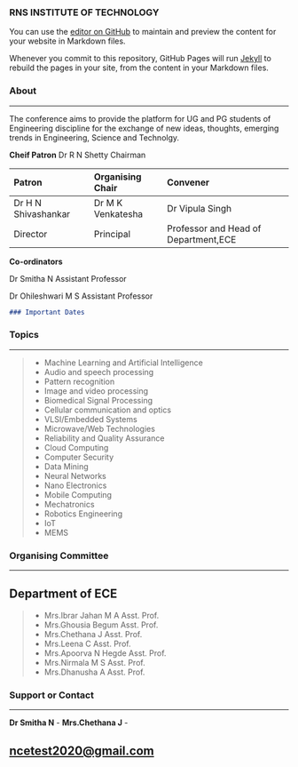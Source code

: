 ### RNS INSTITUTE OF TECHNOLOGY

You can use the [editor on GitHub](https://github.com/AishwaryaKaranth/jekyll-demo/edit/master/README.md) to maintain and preview the content for your website in Markdown files.

Whenever you commit to this repository, GitHub Pages will run [Jekyll](https://jekyllrb.com/) to rebuild the pages in your site, from the content in your Markdown files.

### About
* * *
The conference aims to provide the platform for UG and PG students of Engineering discipline for the exchange of new ideas, thoughts, emerging trends in Engineering, Science and Technolgy.



**Cheif Patron**
 Dr R N Shetty
 Chairman

|      **Patron**        |    **Organising Chair**  | **Convener**                       |
|:-----------------------|:-------------------------|:-----------------------------------|
| Dr H N Shivashankar    |     Dr M K Venkatesha    |Dr Vipula Singh                     |
|      Director          |      Principal           |Professor and Head of Department,ECE|


**Co-ordinators**

 Dr Smitha N
 Assistant Professor

 Dr Ohileshwari M S
 Assistant Professor


```markdown
### Important Dates

```


### Topics 
* * *
>- Machine Learning and Artificial Intelligence
>- Audio and speech processing
>- Pattern recognition
>- Image and video processing
>- Biomedical Signal Processing
>- Cellular communication and optics
>- VLSI/Embedded Systems
>- Microwave/Web Technologies
>- Reliability and Quality Assurance
>- Cloud Computing
>- Computer Security
>- Data Mining
>- Neural Networks
>- Nano Electronics
>- Mobile Computing
>- Mechatronics
>- Robotics Engineering
>- IoT
>- MEMS



### Organising Committee
* * *

## Department of ECE
>- Mrs.Ibrar Jahan M A          Asst. Prof.
>- Mrs.Ghousia Begum            Asst. Prof.
>- Mrs.Chethana J               Asst. Prof.
>- Mrs.Leena C                  Asst. Prof.
>- Mrs.Apoorva N Hegde          Asst. Prof.
>- Mrs.Nirmala M S              Asst. Prof.
>- Mrs.Dhanusha A               Asst. Prof.



### Support or Contact
* * *

 **Dr Smitha N**         -
 **Mrs.Chethana J**      -
## ncetest2020@gmail.com

